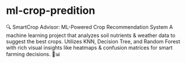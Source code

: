 # ml-crop-predition
🔍 SmartCrop Advisor: ML-Powered Crop Recommendation System A machine learning project that analyzes soil nutrients &amp; weather data to suggest the best crops. Utilizes KNN, Decision Tree, and Random Forest with rich visual insights like heatmaps &amp; confusion matrices for smart farming decisions. 🌱📊
